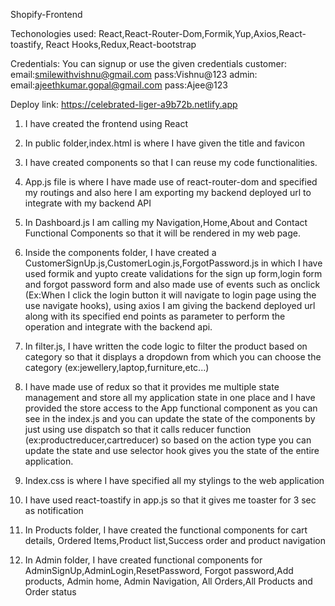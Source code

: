 Shopify-Frontend

Techonologies used: React,React-Router-Dom,Formik,Yup,Axios,React-toastify,
                    React Hooks,Redux,React-bootstrap

Credentials: You can signup or use the given credentials
 customer: email:smilewithvishnu@gmail.com  pass:Vishnu@123
 admin: email:ajeethkumar.gopal@gmail.com pass:Ajee@123

Deploy link: https://celebrated-liger-a9b72b.netlify.app

01. I have created the frontend using React

02. In public folder,index.html is where I have given the title and favicon

03. I have created components so that I can reuse my code functionalities.

04. App.js file is where I have made use of react-router-dom and specified my routings and also here
    I am exporting my backend deployed url to integrate with my backend API

05. In Dashboard.js I am calling my Navigation,Home,About and Contact Functional Components so that it will be
    rendered in my web page.

06. Inside the components folder, I have created a CustomerSignUp.js,CustomerLogin.js,ForgotPassword.js 
    in which I have used formik and yupto create validations for the sign up form,login form 
    and forgot password form and also made use of events such as onclick
    (Ex:When I click the login button it will navigate to login page using the use navigate hooks),
    using axios I am giving the backend deployed url along with its specified end points as parameter 
    to perform the operation and integrate with the backend api.

07. In filter.js, I have written the code logic to filter the product based on category so that it displays
    a dropdown from which you can choose the category (ex:jewellery,laptop,furniture,etc...)


08. I have made use of redux so that it provides me multiple state management and store all my application
    state in one place and I have provided the store access to the App functional component as you can see 
    in the index.js and you can update the state of the components by just using use dispatch so that it calls
    reducer function (ex:productreducer,cartreducer) so based on the action type you can update the state 
    and use selector hook gives you the state of the entire application.

09. Index.css is where I have specified all my stylings to the web application

10. I have used react-toastify in app.js so that it gives me toaster for 3 sec as notification

11. In Products folder, I have created the functional components for cart details,
    Ordered Items,Product list,Success order and product navigation

12. In Admin folder, I have created functional components for AdminSignUp,AdminLogin,ResetPassword,
    Forgot password,Add products, Admin home, Admin Navigation, All Orders,All Products and Order status
